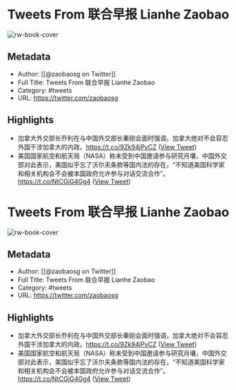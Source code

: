 # Tweets From 联合早报 Lianhe Zaobao

![rw-book-cover](https://pbs.twimg.com/profile_images/1699090259018240000/QploqfS9.jpg)

## Metadata
- Author: [[@zaobaosg on Twitter]]
- Full Title: Tweets From 联合早报 Lianhe Zaobao
- Category: #tweets
- URL: https://twitter.com/zaobaosg

## Highlights
- 加拿大外交部长乔利在与中国外交部长秦刚会面时强调，加拿大绝对不会容忍外国干涉加拿大的内政。https://t.co/9Zk94jPvCZ ([View Tweet](https://twitter.com/zaobaosg/status/1631844414602584064))
- 美国国家航空和航天局（NASA）称未受到中国邀请参与研究月壤，中国外交部对此表示，美国似乎忘了沃尔夫条款等国内法的存在，“不知道美国科学家和相关机构会不会被本国政府允许参与对话交流合作”。
  https://t.co/NtCGjG4Gg4 ([View Tweet](https://twitter.com/zaobaosg/status/1807700737209590107))
# Tweets From 联合早报 Lianhe Zaobao

![rw-book-cover](https://pbs.twimg.com/profile_images/1699090259018240000/QploqfS9.jpg)

## Metadata
- Author: [[@zaobaosg on Twitter]]
- Full Title: Tweets From 联合早报 Lianhe Zaobao
- Category: #tweets
- URL: https://twitter.com/zaobaosg

## Highlights
- 加拿大外交部长乔利在与中国外交部长秦刚会面时强调，加拿大绝对不会容忍外国干涉加拿大的内政。https://t.co/9Zk94jPvCZ ([View Tweet](https://twitter.com/zaobaosg/status/1631844414602584064))
- 美国国家航空和航天局（NASA）称未受到中国邀请参与研究月壤，中国外交部对此表示，美国似乎忘了沃尔夫条款等国内法的存在，“不知道美国科学家和相关机构会不会被本国政府允许参与对话交流合作”。
  https://t.co/NtCGjG4Gg4 ([View Tweet](https://twitter.com/zaobaosg/status/1807700737209590107))
